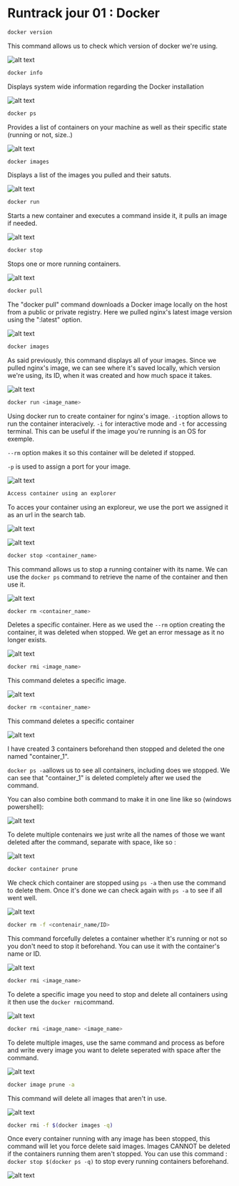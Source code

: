# Runtrack jour 01 : Docker

```sh
docker version
```
This command allows us to check which version of docker we're using.


![alt text](<images_docker/docker_version.png>)


```sh
docker info
```
Displays system wide information regarding the Docker installation 

![alt text](<images_docker/docker_info.png>)

```sh
docker ps
```
Provides a list of containers on your machine as well as their specific state (running or not, size..)

![alt text](<images_docker/docker_ps.png>)

```sh
docker images
```
Displays a list of the images you pulled and their satuts.

![alt text](<images_docker/docker_images.png>)

```sh
docker run
```

Starts a new container and executes a command inside it, it pulls an image if needed. 

![alt text](<images_docker/docker_run.png>)

```sh
docker stop
```
Stops one or more running containers.

![alt text](<images_docker/docker_stop.png>)

```sh
docker pull
```
The "docker pull" command downloads a Docker image locally on the host from a public or private registry. Here we pulled nginx's latest image version using the ":latest" option.

![alt text](<images_docker/docker_pull.png>)

```sh
docker images
```
As said previously, this command displays all of your images. Since we pulled nginx's image, we can see where it's saved locally, which version we're using, its ID, when it was created and how much space it takes. 

![alt text](<images_docker/docker_images_exemple.png>)

```sh
docker run <image_name>
```

Using docker run to create container for nginx's image. `-it`option allows to run the container interacively. `-i` for interactive mode and `-t` for accessing terminal. This can be useful if the image you're running is an OS for exemple.

  ```--rm``` option makes it so this container will be deleted if stopped. 

  `-p` is used to assign a port for your image.

![alt text](<images_docker/docker_run_exemple.png>)

```sh
Access container using an explorer
``` 
To acces your container using an exploreur, we use the port we assigned it as an url in the search tab.

![alt text](<images_docker/docker_explorer_url.png>)

![alt text](<images_docker/nginx_explorer.png>)

```sh
docker stop <container_name>
```
This command allows us to stop a running container with its name. We can use the `docker ps` command to retrieve the name of the container and then use it.

![alt text](images_docker/docker_stop_exemple.png)


```sh
docker rm <container_name>
```

Deletes a specific container. Here as we used the `--rm` option creating the container, it was deleted when stopped. We get an error message as it no longer exists.

![alt text](images_docker/docker_rm.png)


```sh
docker rmi <image_name>
```

This command deletes a specific image. 

![alt text](images_docker/docker_rmi.png)


```sh
docker rm <container_name>
```

This command deletes a specific container

![alt text](images_docker/docker_stop_then_rm.png)

I have created 3 containers beforehand then stopped and deleted the one named "container_1".

`docker ps -a`allows us to see all containers, including does we stopped. We can see that "container_1" is deleted completely after we used the command. 

You can also combine both command to make it in one line like so (windows powershell):

![alt text](images_docker/docker_stop_and_rm.png)

To delete multiple contenairs we just write all the names of those we want deleted after the command, separate with space, like so :

 ![alt text](images_docker/docker_rm_multiple.png)

```sh
docker container prune
```

We check chich container are stopped using `ps -a` then use the command to delete them.
Once it's done we can check again with `ps -a` to see if all went well.

![alt text](images_docker/docker_container_prune.png)

```sh
docker rm -f <contenair_name/ID>
```

This command forcefully deletes a container whether it's running or not so you don't need to stop it beforehand. You can use it with the container's name or ID.

![alt text](images_docker/docker_rm_f.png)

```sh
docker rmi <image_name>
```
To delete a specific image you need to stop and delete all containers using it then use the `docker rmi`command. 

![alt text](images_docker/docker_rmi_exemple.png)

```sh
docker rmi <image_name> <image_name>
```
To delete multiple images, use the same command and process as before and write every image you want to delete seperated with space after the command.

![alt text](images_docker/docker_rmi_multiple_exemple.png)

```sh
docker image prune -a
```

This command will delete all images that aren't in use.

![alt text](images_docker/docker_image_prune_a.png)


```sh
docker rmi -f $(docker images -q)
```

Once every container running with any image has been stopped, this command will let you force delete said images. Images CANNOT be deleted if the containers running them aren't stopped. You can use this command : `docker stop $(docker ps -q)` to stop every running containers beforehand.

![alt text](images_docker/docker_rmi_running.png)

